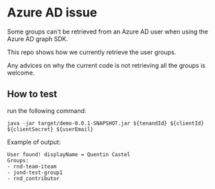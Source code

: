 # Azure AD issue

Some groups can't be retrieved from an Azure AD user when using the Azure AD graph SDK.

This repo shows how we currently retrieve the user groups.

Any advices on why the current code is not retrieving all the groups is welcome.

## How to test

run the following command:

```commandline
java -jar target/demo-0.0.1-SNAPSHOT.jar ${tenandId} ${clientId} ${clientSecret} ${userEmail}
```

Example of output:

```
User found! displayName = Quentin Castel
Groups:
- rnd-team-iteam
- jond-test-group1
- rnd_contributor
```